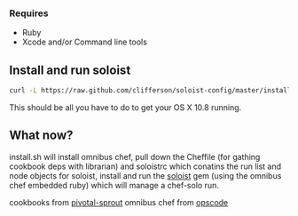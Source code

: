 
### Requires 
 * Ruby
 * Xcode and/or Command line tools

## Install and run soloist 

```bash
curl -L https://raw.github.com/clifferson/soloist-config/master/install.sh | sh
```

This should be all you have to do to get your OS X 10.8 running.

## What now?
install.sh will install omnibus chef, pull down the Cheffile (for gathing cookbook deps with librarian) and soloistrc which conatins the run list and node objects for soloist,
install and run the [soloist](https://github.com/mkocher/soloist) gem (using the omnibus chef embedded ruby) which will manage a chef-solo run.

cookbooks from [pivotal-sprout](https://github.com/pivotal-sprout/sprout)
omnibus chef from [opscode](http://www.opscode.com/chef/install/)
